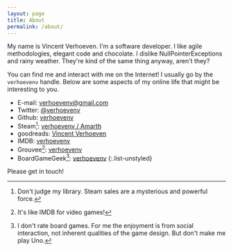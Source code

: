 ```yaml
---
layout: page
title: About
permalink: /about/
---
```


My name is Vincent Verhoeven. I'm a software developer. I like agile methodologies, elegant code and chocolate. I dislike NullPointerExceptions and rainy weather. They're kind of the same thing anyway, aren't they?

You can find me and interact with me on the Internet! I usually go by the `verhoevenv` handle. Below are some aspects of my online life that might be interesting to you.

* E-mail: <verhoevenv@gmail.com>
* Twitter: [@verhoevenv](https://twitter.com/verhoevenv)
* Github: [verhoevenv](https://github.com/verhoevenv)
* Steam[^steam]: [verhoevenv / Amarth](http://steamcommunity.com/id/verhoevenv)
* goodreads: [Vincent Verhoeven](https://www.goodreads.com/user/show/17579541-vincent-verhoeven)
* IMDB: [verhoevenv](http://www.imdb.com/user/ur29827000/)
* Grouvee[^grouvee]: [verhoevenv](https://www.grouvee.com/user/verhoevenv/)
* BoardGameGeek[^bgg]: [verhoevenv](https://boardgamegeek.com/user/verhoevenv)
{:.list-unstyled}

Please get in touch!

[^steam]:Don't judge my library. Steam sales are a mysterious and powerful force.
[^grouvee]:It's like IMDB for video games!
[^bgg]:I don't rate board games. For me the enjoyment is from social interaction, not inherent qualities of the game design. But don't make me play Uno.
